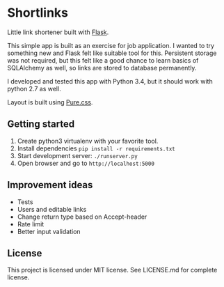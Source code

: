 # Shortlinks #

Little link shortener built with [Flask][flask].

This simple app is built as an exercise for job application. I wanted to try
something new and Flask felt like suitable tool for this. Persistent storage was not required, but this felt like a good chance to learn basics of SQLAlchemy as well, so links are stored to database permanently.

I developed and tested this app with Python 3.4, but it should work with python
2.7 as well.

Layout is built using [Pure.css][pure].

## Getting started  ##

1. Create python3 virtualenv with your favorite tool.
2. Install dependencies `pip install -r requirements.txt`
3. Start development server: `./runserver.py`
4. Open browser and go to `http://localhost:5000`

## Improvement ideas ##

* Tests
* Users and editable links
* Change return type based on Accept-header
* Rate limit
* Better input validation

## License ##

This project is licensed under MIT license. See LICENSE.md for complete
license.

[flask]:http://flask.pocoo.org/ "Flask"
[pure]: http://purecss.io/ "Pure"
